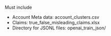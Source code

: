 Must include 
- Account Meta data: account_clusters.csv
- Claims: true_false_misleading_claims.xlsx
- Directory for JSONL files: openai_train_json/  